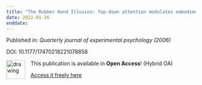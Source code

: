 ```yaml
---
title: "The Rubber Hand Illusion: Top-down attention modulates embodiment."
date: 2022-01-26
enddate:
---
```


Published in: *Quarterly journal of experimental psychology (2006)*

DOI: 10.1177/17470218221078858

<img src="https://upload.wikimedia.org/wikipedia/commons/thumb/7/77/Open_Access_logo_PLoS_transparent.svg/800px-Open_Access_logo_PLoS_transparent.svg.png" alt="drawing" width="50" align="left"/> &nbsp;&nbsp;&nbsp;This publication is available in **Open Access**! (Hybrid OA)

&nbsp;&nbsp;&nbsp;[Access it freely here](https://journals.sagepub.com/doi/pdf/10.1177/17470218221078858
)

